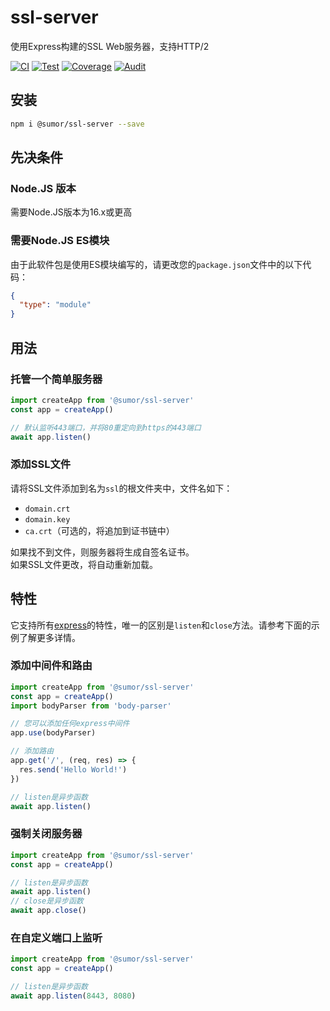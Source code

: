 # ssl-server

使用Express构建的SSL Web服务器，支持HTTP/2

[![CI](https://github.com/sumor-cloud/ssl-server/actions/workflows/ci.yml/badge.svg)](https://github.com/sumor-cloud/ssl-server/actions/workflows/ci.yml)
[![Test](https://github.com/sumor-cloud/ssl-server/actions/workflows/ut.yml/badge.svg)](https://github.com/sumor-cloud/ssl-server/actions/workflows/ut.yml)
[![Coverage](https://github.com/sumor-cloud/ssl-server/actions/workflows/coverage.yml/badge.svg)](https://github.com/sumor-cloud/ssl-server/actions/workflows/coverage.yml)
[![Audit](https://github.com/sumor-cloud/ssl-server/actions/workflows/audit.yml/badge.svg)](https://github.com/sumor-cloud/ssl-server/actions/workflows/audit.yml)

## 安装

```bash
npm i @sumor/ssl-server --save
```

## 先决条件

### Node.JS 版本

需要Node.JS版本为16.x或更高

### 需要Node.JS ES模块

由于此软件包是使用ES模块编写的，请更改您的`package.json`文件中的以下代码：

```json
{
  "type": "module"
}
```

## 用法

### 托管一个简单服务器

```javascript
import createApp from '@sumor/ssl-server'
const app = createApp()

// 默认监听443端口，并将80重定向到https的443端口
await app.listen()
```

### 添加SSL文件

请将SSL文件添加到名为`ssl`的根文件夹中，文件名如下：

- `domain.crt`
- `domain.key`
- `ca.crt`（可选的，将追加到证书链中）

如果找不到文件，则服务器将生成自签名证书。  
如果SSL文件更改，将自动重新加载。

## 特性

它支持所有[express](https://www.npmjs.com/package/express)的特性，唯一的区别是`listen`和`close`方法。请参考下面的示例了解更多详情。

### 添加中间件和路由

```javascript
import createApp from '@sumor/ssl-server'
const app = createApp()
import bodyParser from 'body-parser'

// 您可以添加任何express中间件
app.use(bodyParser)

// 添加路由
app.get('/', (req, res) => {
  res.send('Hello World!')
})

// listen是异步函数
await app.listen()
```

### 强制关闭服务器

```javascript
import createApp from '@sumor/ssl-server'
const app = createApp()

// listen是异步函数
await app.listen()
// close是异步函数
await app.close()
```

### 在自定义端口上监听

```javascript
import createApp from '@sumor/ssl-server'
const app = createApp()

// listen是异步函数
await app.listen(8443, 8080)
```
